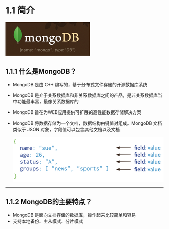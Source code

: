 # 1.1 简介

![img](markdown/MongoDB.assets/mongodb-logo.png)

## 1.1.1 什么是MongoDB？

-   MongoDB 是由 C++ 编写的，基于分布式文件存储的开源数据库系统

-   MongoDB 是介于关系数据库和非关系数据库之间的产品，是非关系数据库当中功能最丰富，最像关系数据库的

-   MongoDB 旨在为WEB应用提供可扩展的高性能数据存储解决方案

-   MongoDB 将数据存储为一个文档，数据结构由键值对组成。MongoDB 文档类似于 JSON 对象，字段值可以包含其他文档以及文档

    ![img](markdown/MongoDB.assets/crud-annotated-document.png)

---

## 1.1.2 MongoDB的主要特点？

-   MongoDB 是面向文档存储的数据库，操作起来比较简单和容易
-   支持本地备份、主从模式、分片模式